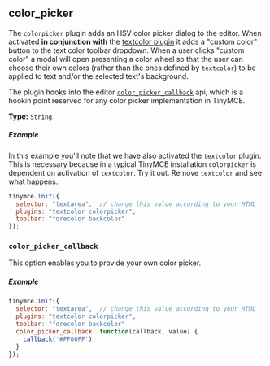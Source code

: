## color_picker

The `colorpicker` plugin adds an HSV color picker dialog to the editor. When activated **in conjunction with** the [textcolor plugin](../textcolor/) it adds a "custom color" button to the text color toolbar dropdown. When a user clicks "custom color" a modal will open presenting a color wheel so that the user can choose their own colors (rather than the ones defined by `textcolor`) to be applied to text and/or the selected text's background.

The plugin hooks into the editor [`color_picker_callback`](#color_picker_callback) api, which is a hookin point reserved for any color picker implementation in TinyMCE.

**Type:** `String`

##### Example

In this example you'll note that we have also activated the `textcolor` plugin. This is necessary because in a typical TinyMCE installation `colorpicker` is dependent on activation of `textcolor`. Try it out. Remove `textcolor` and see what happens.

```js
tinymce.init({
  selector: "textarea",  // change this value according to your HTML
  plugins: "textcolor colorpicker",
  toolbar: "forecolor backcolor"
});
```

### `color_picker_callback`

This option enables you to provide your own color picker.

##### Example

```js
tinymce.init({
  selector: "textarea",  // change this value according to your HTML
  plugins: "textcolor colorpicker",
  toolbar: "forecolor backcolor"
  color_picker_callback: function(callback, value) {
    callback('#FF00FF');
  }
});
```
